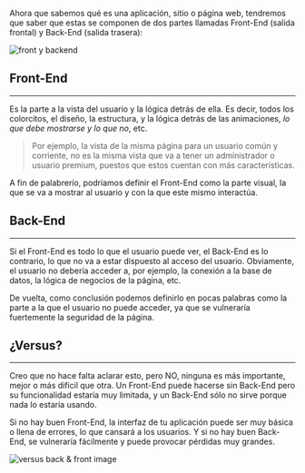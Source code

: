 Ahora que sabemos qué es una aplicación, sitio o página web, tendremos que saber que estas se componen de dos partes llamadas Front-End (salida frontal) y Back-End (salida trasera):

![front y backend](https://miro.medium.com/max/1200/1*Hy-RTBZiiqFH9sLHZKDRlQ.png)

## Front-End
---

Es la parte a la vista del usuario y la lógica detrás de ella. Es decir, todos los colorcitos, el diseño, la estructura, y la lógica detrás de las animaciones, *lo que debe mostrarse y lo que no*, etc.

> Por ejemplo, la vista de la misma página para un usuario común y corriente, no es la misma vista que va a tener un administrador o usuario premium, puestos que estos cuentan con más características.

A fin de palabrerío, podríamos definir el Front-End como la parte visual, la que se va a mostrar al usuario y con la que este mismo interactúa.

## Back-End
---

Si el Front-End es todo lo que el usuario puede ver, el Back-End es lo contrario, lo que no va a estar dispuesto al acceso del usuario. Obviamente, el usuario no debería acceder a, por ejemplo, la conexión a la base de datos, la lógica de negocios de la página, etc. 

De vuelta, como conclusión podemos definirlo en pocas palabras como la parte a la que el usuario no puede acceder, ya que se vulneraría fuertemente la seguridad de la página.

## ¿Versus?
---

Creo que no hace falta aclarar esto, pero NO, ninguna es más importante, mejor o más difícil que otra. Un Front-End puede hacerse sin Back-End pero su funcionalidad estaría muy limitada, y un Back-End sólo no sirve porque nada lo estaría usando.

Si no hay buen Front-End, la interfaz de tu aplicación puede ser muy básica o llena de errores, lo que cansará a los usuarios. Y si no hay buen Back-End, se vulneraría fácilmente y puede provocar pérdidas muy grandes.

![versus back & front image](https://profile.es/wp-content/media/frontend-backend-dos-caras-500x389.png)
